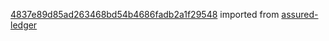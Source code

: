 [4837e89d85ad263468bd54b4686fadb2a1f29548](https://github.com/insolar/assured-ledger/commit/4837e89d85ad263468bd54b4686fadb2a1f29548) imported from [assured-ledger](https://github.com/insolar/assured-ledger)
